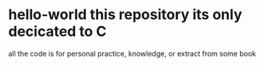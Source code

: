 # hello-world this repository its only decicated to C
all the code is for personal practice, knowledge, or extract from some book 
